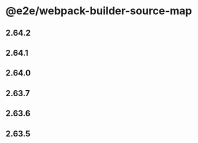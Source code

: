 # @e2e/webpack-builder-source-map

## 2.64.2

## 2.64.1

## 2.64.0

## 2.63.7

## 2.63.6

## 2.63.5
